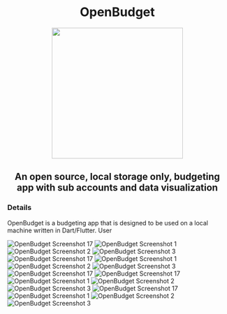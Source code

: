 <h1 align="center"> OpenBudget</h1>
<p align="center">
    <img src="docs/openbudget_logo.svg" width=300> 

<h2  align="center">An open source, local storage only, budgeting app with sub accounts and data visualization</h2>

</p>

### Details

OpenBudget is a budgeting app that is designed to be used on a local machine written in Dart/Flutter.
User

![OpenBudget Screenshot 17](assets/%20(8).png)
![OpenBudget Screenshot 1](assets/%20(9).png)
![OpenBudget Screenshot 2](assets/%20(10).png)
![OpenBudget Screenshot 3](assets/%20(11).png)
![OpenBudget Screenshot 17](assets/%20(12).png)
![OpenBudget Screenshot 1](assets/%20(13).png)
![OpenBudget Screenshot 2](assets/%20(14).png)
![OpenBudget Screenshot 3](assets/%20(15).png)
![OpenBudget Screenshot 17](assets/%20(16).png)
![OpenBudget Screenshot 17](assets/%20(17).png)
![OpenBudget Screenshot 1](assets/%20(1).png)
![OpenBudget Screenshot 2](assets/%20(2).png)
![OpenBudget Screenshot 3](assets/%20(3).png)
![OpenBudget Screenshot 17](assets/%20(4).png)
![OpenBudget Screenshot 1](assets/%20(5).png)
![OpenBudget Screenshot 2](assets/%20(6).png)
![OpenBudget Screenshot 3](assets/%20(7).png)
